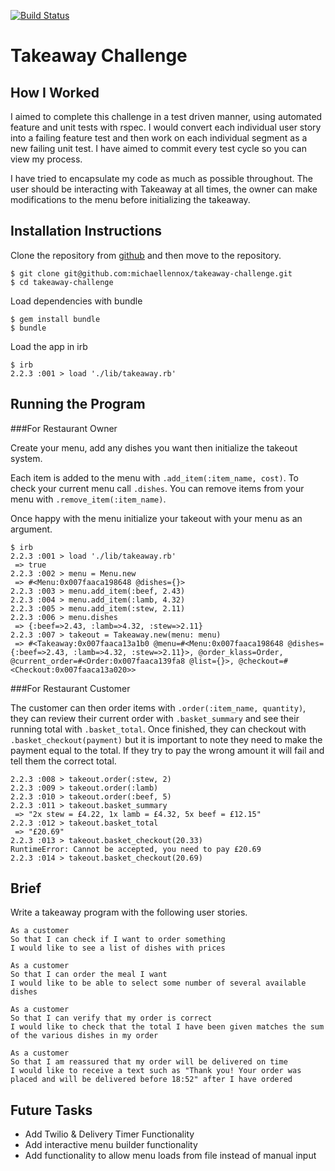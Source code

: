 [![Build Status](https://travis-ci.org/michaellennox/takeaway-challenge.svg)](https://travis-ci.org/michaellennox/takeaway-challenge)

Takeaway Challenge
==================

How I Worked
----

I aimed to complete this challenge in a test driven manner, using automated feature and unit tests with rspec. I would convert each individual user story into a failing feature test and then work on each individual segment as a new failing unit test. I have aimed to commit every test cycle so you can view my process.

I have tried to encapsulate my code as much as possible throughout. The user should be interacting with Takeaway at all times, the owner can make modifications to the menu before initializing the takeaway.

Installation Instructions
----

Clone the repository from [github](https://github.com/michaellennox/takeaway-challenge) and then move to the repository.

```
$ git clone git@github.com:michaellennox/takeaway-challenge.git
$ cd takeaway-challenge
```

Load dependencies with bundle

```
$ gem install bundle
$ bundle
```

Load the app in irb

```
$ irb
2.2.3 :001 > load './lib/takeaway.rb'
```

Running the Program
----

###For Restaurant Owner

Create your menu, add any dishes you want then initialize the takeout system.

Each item is added to the menu with `.add_item(:item_name, cost)`. To check your current menu call `.dishes`. You can remove items from your menu with `.remove_item(:item_name)`.

Once happy with the menu initialize your takeout with your menu as an argument.

```
$ irb
2.2.3 :001 > load './lib/takeaway.rb'
 => true
2.2.3 :002 > menu = Menu.new
 => #<Menu:0x007faaca198648 @dishes={}>
2.2.3 :003 > menu.add_item(:beef, 2.43)
2.2.3 :004 > menu.add_item(:lamb, 4.32)
2.2.3 :005 > menu.add_item(:stew, 2.11)
2.2.3 :006 > menu.dishes
 => {:beef=>2.43, :lamb=>4.32, :stew=>2.11}
2.2.3 :007 > takeout = Takeaway.new(menu: menu)
 => #<Takeaway:0x007faaca13a1b0 @menu=#<Menu:0x007faaca198648 @dishes={:beef=>2.43, :lamb=>4.32, :stew=>2.11}>, @order_klass=Order, @current_order=#<Order:0x007faaca139fa8 @list={}>, @checkout=#<Checkout:0x007faaca13a020>>
```

###For Restaurant Customer

The customer can then order items with `.order(:item_name, quantity)`, they can review their current order with `.basket_summary` and see their running total with `.basket_total`. Once finished, they can checkout with `.basket_checkout(payment)` but it is important to note they need to make the payment equal to the total. If they try to pay the wrong amount it will fail and tell them the correct total.

```
2.2.3 :008 > takeout.order(:stew, 2)
2.2.3 :009 > takeout.order(:lamb)
2.2.3 :010 > takeout.order(:beef, 5)
2.2.3 :011 > takeout.basket_summary
 => "2x stew = £4.22, 1x lamb = £4.32, 5x beef = £12.15"
2.2.3 :012 > takeout.basket_total
 => "£20.69"
2.2.3 :013 > takeout.basket_checkout(20.33)
RuntimeError: Cannot be accepted, you need to pay £20.69
2.2.3 :014 > takeout.basket_checkout(20.69)
```

Brief
----

Write a takeaway program with the following user stories.

```
As a customer
So that I can check if I want to order something
I would like to see a list of dishes with prices

As a customer
So that I can order the meal I want
I would like to be able to select some number of several available dishes

As a customer
So that I can verify that my order is correct
I would like to check that the total I have been given matches the sum of the various dishes in my order

As a customer
So that I am reassured that my order will be delivered on time
I would like to receive a text such as "Thank you! Your order was placed and will be delivered before 18:52" after I have ordered
```

Future Tasks
----

* Add Twilio & Delivery Timer Functionality
* Add interactive menu builder functionality
* Add functionality to allow menu loads from file instead of manual input
